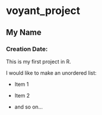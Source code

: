 # voyant_project
## My Name
### Creation Date:

This is my first project in R.

I would like to make an unordered list: 

- Item 1

- Item 2

- and so on...